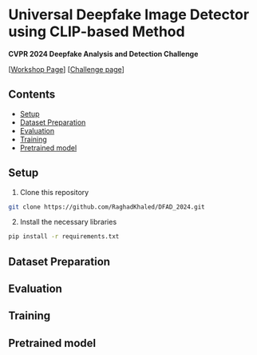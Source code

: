 # Universal Deepfake Image Detector using CLIP-based Method

**CVPR 2024 Deepfake Analysis and Detection Challenge** <br>


[[Workshop Page](https://dfad.unimore.it/)] [[Challenge page](https://dfad.unimore.it/challenge/)]


## Contents

- [Setup](#setup)
- [Dataset Preparation](#dataset-preparation)
- [Evaluation](#evaluation)
- [Training](#training)
- [Pretrained model](#pretrained-model)


## Setup 

1. Clone this repository 
```bash
git clone https://github.com/RaghadKhaled/DFAD_2024.git
```

2. Install the necessary libraries
```bash
pip install -r requirements.txt
```


## Dataset Preparation



## Evaluation



## Training


## Pretrained model
